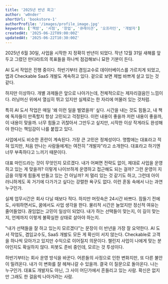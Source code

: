 ```yaml
---
title: '2025년 반년 회고'
author: 'w0nder'
shortUrl: 'bookstore-1'
authorProfile: '/images/profile_image.jpg'
keywords: ['책방', '서점', '창업', '큐레이션', '오프라인', '개발자']
createdAt: '2025-06-22T09:00:00Z'
updatedAt: '2025-06-22T10:30:00Z'
---
```


2025년 6월 30일, 사업을 시작한 지 정확히 반년이 되었다. 작년 12월 31일 새해를 앞두고 그렸던 만다라트의 목표들을 하나씩 점검해보니 묘한 기분이 든다.

<link-preview url="https://w0nder.land/s/2025-mandarat" title="2025년 만다라트" target="_blank" image="https://w0nder.land/api/og/t-001?url=https%3A%2F%2Fw0nder.land%2Fposts%2F8-2025%25EB%2585%2584%2520%25EB%25A7%258C%25EB%258B%25A4%25EB%259D%25BC%25ED%258A%25B8">
</link-preview>

AI 도서 작업은 진행 중이다. 하반기부터 겸임교수로 데이터베이스를 가르치게 되었고, 앱과 Checkable SaaS 개발도 계속하고 있다. 겉으로 보면 제법 바쁘게 살고 있는 것 같다.

<link-preview url="https://checkable.app" title="체커블" target="_blank" image="https://checkable.app/images/og.png">
</link-preview>

하지만 이상하다. 개별 과제들은 앞으로 나아가는데, 전체적으로는 제자리걸음인 느낌이다. 러닝머신 위에서 열심히 뛰고 있지만 실제로는 한 자리에 머물러 있는 것처럼.

특히 AI 도서 작업은 매일 '왜 이런 일을 벌였을까' 싶다. 시간을 내는 것도 힘들고, 내 책에 독자들이 만족할지 항상 고민되고 걱정된다. 이런 내용이 좋을까 저런 내용이 좋을까, 이 내용이 맞을까. 너무 힘들고 귀찮아서 그만두고 싶지만, 시작한 이상 작게라도 완성해야 한다는 책임감이 나를 붙잡고 있다.

사업에서도 비슷한 혼란이 계속된다. 가장 큰 고민은 정체성이다. 명함에는 대표라고 적혀 있지만, 처음 만나는 사람들에게는 여전히 "개발자"라고 소개한다. 대표라고 하기엔 너무 부족하다고 느끼기 때문이다.

대표 마인드라는 것이 무엇인지 모르겠다. 내가 어쩌면 전략도 없이, 제대로 사업을 운영하고 있는 게 맞을까? 이렇게 나이브하게 운영하고 접근해도 되는 걸까? 그런 운영이 지금을 이렇게 힘들게 만들고 있는 건 아닐까? 저 멀리 있는 것 같기도 하고, 그런데 아이러니하게도 꼭 거기에 다가가고 싶다는 강렬한 욕구도 없다. 이런 혼동 속에서 나는 과연 누구인가.

실제 업무시간은 회사 다닐 때보다 적다. 하지만 머릿속은 24시간 바쁘다. 잠들기 전에도, 샤워하면서도, 꿈에서도 사업 생각을 한다. 물리적 시간은 늘었지만 정신적 여유는 줄어들었다. 끊임없는 고민이 일상이 되었다. 내가 하는 선택들이 맞는지, 이 길이 맞는지, 언제까지 이렇게 불확실한 상태로 살아야 하는지.

"내가 선택들을 잘 하고 있는지 모르겠다"는 문장이 이 반년을 가장 잘 요약한다. AI 도서 작업도, 겸임교수도, SaaS 개발도 모든 게 확신이 서지 않는다. Checkable로 고객을 하나씩 모아가고 있지만 수익으로 이어질지 의문이다. 챌린지 사업이 나에게 맞는 분야인지도 확실하지 않다. 피봇도 준비 중인데, 모르는 것 투성이다.

하반기부터는 회사 운영 방식을 바꾼다. 어른들의 사정으로 인한 변화지만, 또 다른 불안이 밀려온다. 내가 이 변화를 잘 헤쳐나갈 수 있을까. 결국 이 질문으로 돌아온다. 나는 누구인가. 대표도 개발자도 아닌, 그 사이 어딘가에서 흔들리고 있는 사람. 확신은 없지만 그래도 한 걸음씩 나아가려는 사람.
